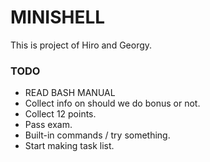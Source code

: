 # MINISHELL
This is project of Hiro and Georgy.

### TODO

- READ BASH MANUAL
- Collect info on should we do bonus or not.
- Collect 12 points.
- Pass exam.
- Built-in commands / try something.
- Start making task list.
